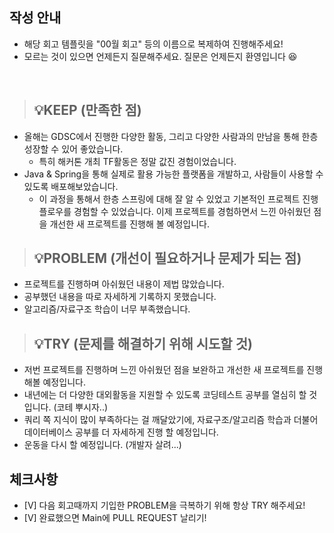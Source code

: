 ## 작성 안내

- 해당 회고 템플릿을 "00월 회고" 등의 이름으로 복제하여 진행해주세요!
- 모르는 것이 있으면 언제든지 질문해주세요. 질문은 언제든지 환영입니다 😆

<br>

> ## 💡KEEP (만족한 점)

- 올해는 GDSC에서 진행한 다양한 활동, 그리고 다양한 사람과의 만남을 통해 한층 성장할 수 있어 좋았습니다.
  - 특히 해커톤 개최 TF활동은 정말 값진 경험이었습니다.
- Java & Spring을 통해 실제로 활용 가능한 플랫폼을 개발하고, 사람들이 사용할 수 있도록 배포해보았습니다.
  - 이 과정을 통해서 한층 스프링에 대해 잘 알 수 있었고 기본적인 프로젝트 진행 플로우를 경험할 수 있었습니다. 이제 프로젝트를 경험하면서 느낀 아쉬웠던 점을 개선한 새 프로젝트를 진행해 볼 예정입니다.

> ## 💡PROBLEM (개선이 필요하거나 문제가 되는 점)

- 프로젝트를 진행하며 아쉬웠던 내용이 제법 많았습니다.
- 공부했던 내용을 따로 자세하게 기록하지 못했습니다.
- 알고리즘/자료구조 학습이 너무 부족했습니다.

> ## 💡TRY (문제를 해결하기 위해 시도할 것)

- 저번 프로젝트를 진행하며 느낀 아쉬웠던 점을 보완하고 개선한 새 프로젝트를 진행해볼 예정입니다.
- 내년에는 더 다양한 대외활동을 지원할 수 있도록 코딩테스트 공부를 열심히 할 것 입니다. (코테 뿌시자..)
- 쿼리 쪽 지식이 많이 부족하다는 걸 깨달았기에, 자료구조/알고리즘 학습과 더불어 데이터베이스 공부를 더 자세하게 진행 할 예정입니다.
- 운동을 다시 할 예정입니다. (개발자 살려...)

## 체크사항

- [V] 다음 회고때까지 기입한 PROBLEM을 극복하기 위해 항상 TRY 해주세요!
- [V] 완료했으면 Main에 PULL REQUEST 날리기!
